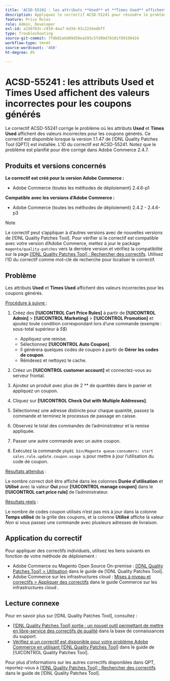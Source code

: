 ```yaml
---
title: 'ACSD-55241 : les attributs **Used** et **Times Used** affichent des valeurs incorrectes pour les coupons générés'
description: Appliquez le correctif ACSD-55241 pour résoudre le problème d’Adobe Commerce où les attributs **Used** et **Times Used** affichent des valeurs incorrectes pour les coupons générés
feature: Price Rules
role: Admin, Developer
exl-id: a156f03c-c939-4ea7-bd34-03c2234edbff
type: Troubleshooting
source-git-commit: 7fdb02a6d89d50ea593c5fd99d78101f89198424
workflow-type: tm+mt
source-wordcount: '460'
ht-degree: 0%

---
```


# ACSD-55241 : les attributs **Used** et **Times Used** affichent des valeurs incorrectes pour les coupons générés

Le correctif ACSD-55241 corrige le problème où les attributs **Used** et **Times Used** affichent des valeurs incorrectes pour les coupons générés. Ce correctif est disponible lorsque la version 1.1.47 de [!DNL Quality Patches Tool (QPT)] est installée. L’ID du correctif est ACSD-55241. Notez que le problème est planifié pour être corrigé dans Adobe Commerce 2.4.7.

## Produits et versions concernés

**Le correctif est créé pour la version Adobe Commerce :**

* Adobe Commerce (toutes les méthodes de déploiement) 2.4.6-p1

**Compatible avec les versions d’Adobe Commerce :**

* Adobe Commerce (toutes les méthodes de déploiement) 2.4.2 - 2.4.6-p3

>[!NOTE]
>
>Le correctif peut s’appliquer à d’autres versions avec de nouvelles versions de [!DNL Quality Patches Tool]. Pour vérifier si le correctif est compatible avec votre version d’Adobe Commerce, mettez à jour le package `magento/quality-patches` vers la dernière version et vérifiez la compatibilité sur la page [[!DNL Quality Patches Tool] : Rechercher des correctifs](https://experienceleague.adobe.com/tools/commerce-quality-patches/index.html?lang=fr). Utilisez l’ID du correctif comme mot-clé de recherche pour localiser le correctif.

## Problème

Les attributs **Used** et **Times Used** affichent des valeurs incorrectes pour les coupons générés.

<u>Procédure à suivre </u> :

1. Créez des **[!UICONTROL Cart Price Rules]** à partir de **[!UICONTROL Admin]** > **[!UICONTROL Marketing]** > **[!UICONTROL Promotion]** et ajoutez toute condition correspondant lors d’une commande (exemple : sous-total supérieur à *5$*)

   * Appliquez une remise.
   * Sélectionnez **[!UICONTROL Auto Coupon]**.
   * Il générera quelques codes de coupon à partir de **Gérer les codes de coupon**.
   * Réindexez et nettoyez le cache.

1. Créez un **[!UICONTROL customer account]** et connectez-vous au serveur frontal.
1. Ajoutez un produit avec plus de 2 ** de quantités dans le panier et appliquez un coupon.
1. Cliquez sur **[!UICONTROL Check Out with Multiple Addresses]**.
1. Sélectionnez une adresse distincte pour chaque quantité, passez la commande et terminez le processus de passage en caisse.
1. Observez le total des commandes de l’administrateur et la remise appliquée.
1. Passer une autre commande avec un autre coupon.
1. Exécutez la commande `php81 bin/Magento queue:consumers: start sales.rule.update.coupon.usage &` pour mettre à jour l’utilisation du code de coupon.

<u>Résultats attendus</u> :

Le nombre correct doit être affiché dans les colonnes **Durée d’utilisation** et **Utilisé** avec la valeur **Oui** pour **[!UICONTROL manage coupon]** dans le **[!UICONTROL cart price rule]** de l’administrateur.

<u>Résultats réels</u> :

Le nombre de codes coupon utilisés n’est pas mis à jour dans la colonne **Temps utilisé** de la grille des coupons, et la colonne **Utilisé** affiche la valeur *Non* si vous passez une commande avec plusieurs adresses de livraison.

## Application du correctif

Pour appliquer des correctifs individuels, utilisez les liens suivants en fonction de votre méthode de déploiement :

* Adobe Commerce ou Magento Open Source On-premise : [[!DNL Quality Patches Tool] > Utilisation](/help/tools/quality-patches-tool/usage.md) dans le guide de [!DNL Quality Patches Tool].
* Adobe Commerce sur les infrastructures cloud : [Mises à niveau et correctifs > Appliquer des correctifs](https://experienceleague.adobe.com/docs/commerce-cloud-service/user-guide/develop/upgrade/apply-patches.html?lang=fr) dans le guide Commerce sur les infrastructures cloud .

## Lecture connexe

Pour en savoir plus sur [!DNL Quality Patches Tool], consultez :

* [[!DNL Quality Patches Tool] sortie : un nouvel outil permettant de mettre en libre-service des correctifs de qualité](https://experienceleague.adobe.com/fr/docs/commerce-operations/tools/quality-patches-tool/quality-patches-tool-to-self-serve-quality-patches) dans la base de connaissances du support.
* [Vérifiez si un correctif est disponible pour votre problème Adobe Commerce en utilisant [!DNL Quality Patches Tool]](/help/tools/quality-patches-tool/patches-available-in-qpt/check-patch-for-magento-issue-with-magento-quality-patches.md) dans le guide de [!UICONTROL Quality Patches Tool].


Pour plus d’informations sur les autres correctifs disponibles dans QPT, reportez-vous à [[!DNL Quality Patches Tool] : Rechercher des correctifs](https://experienceleague.adobe.com/tools/commerce-quality-patches/index.html?lang=fr) dans le guide de [!DNL Quality Patches Tool].

